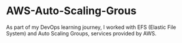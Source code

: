 # AWS-Auto-Scaling-Grous
As part of my DevOps learning journey, I worked with EFS (Elastic File System) and Auto Scaling Groups, services provided by AWS.
